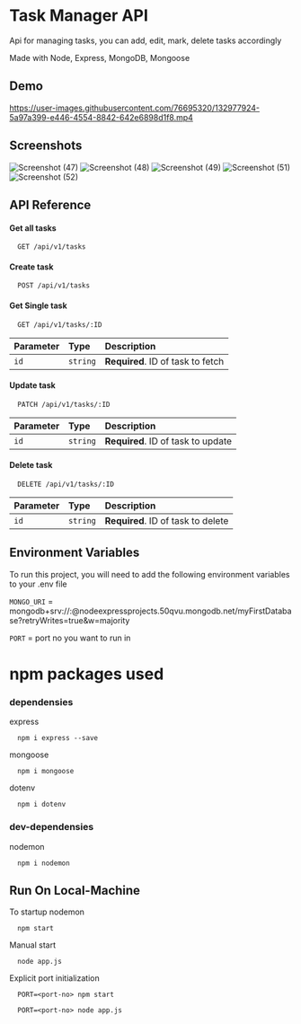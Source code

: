 # Task Manager API

Api for managing tasks, you can add, edit, mark, delete tasks accordingly

Made with Node, Express, MongoDB, Mongoose

## Demo

https://user-images.githubusercontent.com/76695320/132977924-5a97a399-e446-4554-8842-642e6898d1f8.mp4


## Screenshots

![Screenshot (47)](https://user-images.githubusercontent.com/76695320/132977276-9e4807bc-58cd-40bb-8d17-9add007b8c87.png)
![Screenshot (48)](https://user-images.githubusercontent.com/76695320/132977278-66da1288-a4fc-4183-b8f3-4a3cd31f9571.png)
![Screenshot (49)](https://user-images.githubusercontent.com/76695320/132977280-cf619f54-63a9-442a-b4d5-1733dc9058aa.png)
![Screenshot (51)](https://user-images.githubusercontent.com/76695320/132977288-0fc8344b-146a-49b0-8861-733b68669b0f.png)
![Screenshot (52)](https://user-images.githubusercontent.com/76695320/132977289-a237ab9a-417a-427b-a369-1a06951d6a49.png)


## API Reference

#### Get all tasks

```http
  GET /api/v1/tasks
```

#### Create task

```http
  POST /api/v1/tasks
```

#### Get Single task

```http
  GET /api/v1/tasks/:ID
```

| Parameter | Type     | Description                       |
| :-------- | :------- | :-------------------------------- |
| `id`      | `string` | **Required**. ID of task to fetch |

#### Update task

```http
  PATCH /api/v1/tasks/:ID
```

| Parameter | Type     | Description                        |
| :-------- | :------- | :--------------------------------- |
| `id`      | `string` | **Required**. ID of task to update |

#### Delete task

```http
  DELETE /api/v1/tasks/:ID
```

| Parameter | Type     | Description                        |
| :-------- | :------- | :--------------------------------- |
| `id`      | `string` | **Required**. ID of task to delete |

## Environment Variables

To run this project, you will need to add the following environment variables to your .env file

`MONGO_URI` = mongodb+srv://<your MongoDB access name>:<password>@nodeexpressprojects.50qvu.mongodb.net/myFirstDatabase?retryWrites=true&w=majority

`PORT` = port no you want to run in

# npm packages used

### dependensies

express

```http
  npm i express --save
```

mongoose

```http
  npm i mongoose
```

dotenv

```http
  npm i dotenv
```

### dev-dependensies

nodemon

```http
  npm i nodemon
```

## Run On Local-Machine

To startup nodemon

```http
  npm start
```

Manual start

```http
  node app.js
```

Explicit port initialization

```http
  PORT=<port-no> npm start
```

```http
  PORT=<port-no> node app.js
```
